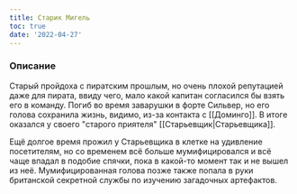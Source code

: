 ```yaml
---
title: Старик Мигель
toc: true
date: '2022-04-27'
---
```


### Описание
Старый пройдоха с пиратским прошлым, но очень плохой репутацией даже для пирата, ввиду чего, мало какой капитан согласился бы взять его в команду.
Погиб во время заварушки в форте Сильвер, но его голова сохранила жизнь, видимо, из-за контакта с [[Доминго]]. В итоге оказался у своего "старого приятеля" [[Старьевщик|Старьевщика]].

Ещё долгое время прожил у Старьевщика в клетке на удивление посетителям, но со временем всё больше мумифицировался и всё чаще впадал в подобие спячки, пока в какой-то момент так и не вышел из неё. Мумифицированная голова позже также попала в руки британской секретной службы по изучению загадочных артефактов.